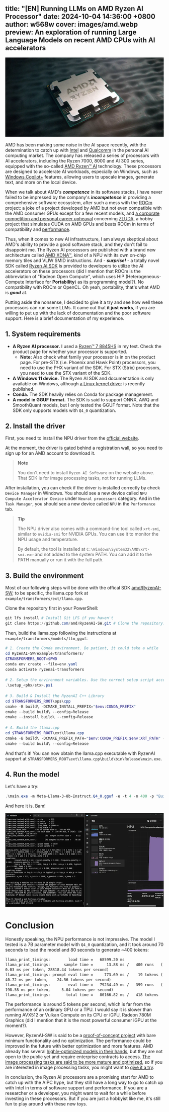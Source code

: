 title: "[EN] Running LLMs on AMD Ryzen AI Processor"
date: 2024-10-04 14:36:00 +0800
author: w568w
cover: images/amd.webp
preview: An exploration of running Large Language Models on recent AMD CPUs with AI accelerators
---

![Image by: <a href=https://www.maketecheasier.com/assets/uploads/2023/12/amd-ryzen-ai-featured.jpeg>source</a>](images/amd.webp)

AMD has been making some noise in the AI space recently, with the determination to catch up with [Intel](https://www.intel.com/content/www/us/en/products/details/processors/core-ultra.html) and [Qualcomm](https://www.qualcomm.com/products/mobile/snapdragon/smartphones/mobile-ai) in the personal AI computing market. The company has released a series of processors with AI accelerators, including the Ryzen 7000, 8000 and AI 300 series, equipped with the so-called [AMD Ryzen™ AI](https://www.amd.com/en/products/processors/consumer/ryzen-ai.html) technology. These processors are designed to accelerate AI workloads, especially on Windows, such as [Windows Copilot+](https://learn.microsoft.com/en-us/windows/ai/npu-devices/) features, allowing users to upscale images, generate text, and more on the local device.

When we talk about AMD's ***competence*** in its software stacks, I have never failed to be impressed by the company's ***incompetence*** in providing a comprehensive software ecosystem, after such a mess with the [ROCm](https://rocmdocs.amd.com/en/latest/) project: a joke of a project developed by AMD but not even compatible with the AMD consumer GPUs except for a few recent models, and [a corporate competition and personal career upheaval](https://www.tomshardware.com/pc-components/gpus/amd-asks-developer-to-take-down-open-source-zluda-dev-vows-to-rebuild-his-project) concerning [ZLUDA](https://github.com/vosen/ZLUDA), a hobby project that simulates CUDA on AMD GPUs and beats ROCm in terms of compatibility and [performance](https://opendata.blender.org/benchmarks/query/?device_name=AMD%20Radeon%20RX%207900%20XT&compute_type=OPTIX&compute_type=CUDA&compute_type=HIP&compute_type=METAL&compute_type=ONEAPI&blender_version=4.2.0&group_by=device_name).

Thus, when it comes to new AI infrastructure, I am always skeptical about AMD's ability to provide a good software stack, and they don't fail to disappoint me. The Ryzen AI processors are published with a brand new architecture called [AMD XDNA™](https://www.amd.com/en/technologies/xdna.html), kind of a NPU with its own on-chip memory tiles and VLIW SMID instructions. And - ***surprise!*** - a totally novel SDK called [Ryzen AI SDK](https://ryzenai.docs.amd.com/) is provided to developers to utilize the AI accelerators on these processors (did I mention that ROCm is the abbreviation of "Radeon Open Compute", which uses HIP (Heterogeneous-Compute Interface for **Portability**) as its programming model?). No compatibility with ROCm or OpenCL. Oh yeah, portability, that's what AMD is ***good*** at.

Putting aside the nonsense, I decided to give it a try and see how well these processors can run some LLMs. It came out that **it just works**, if you are willing to put up with the lack of documentation and the poor software support. Here is a brief documentation of my experience.

## 1. System requirements

- **A Ryzen AI processor.** I used a [Ryzen™ 7 8845HS](https://www.amd.com/en/products/processors/laptop/ryzen/8000-series/amd-ryzen-7-8845hs.html) in my test. Check the product page for whether your processor is supported.
    - **Note:** Also check what family your processor is in on the product page. For pre-STX (i.e. Phoenix and Hawk Point) processors, you need to use the PHX variant of the SDK. For STX (Strix) processors, you need to use the STX variant of the SDK.
- **A Windows 11 device.** The Ryzen AI SDK and documentation is only available on Windows, although [a Linux kernel driver](https://github.com/amd/xdna-driver) is recently published.
- **Conda.** The SDK heavily relies on Conda for package management. 
- **A model in GGUF format.** The SDK is said to support ONNX, AWQ and SmoothQuant models, but I only tested the GGUF format. Note that the SDK only supports models with `Q4_0` quantization.

## 2. Install the driver
First, you need to install the NPU driver from the [official website](https://ryzenai.docs.amd.com/en/latest/inst.html). 

At the moment, the driver is gated behind a registration wall, so you need to sign up for an AMD account to download it.

> **Note**
>
> You don't need to install `Ryzen AI Software` on the website above. That SDK is for image processing tasks, not for running LLMs.

After installation, you can check if the driver is installed correctly by check `Device Manager` in Windows. You should see a new device called `NPU Compute Accelerator Device` under `Neural processors` category. And in the `Task Manager`, you should see a new device called `NPU` in the `Performance` tab.

> **Tip**
>
> The NPU driver also comes with a command-line tool called `xrt-smi`, similar to `nvidia-smi` for NVIDIA GPUs. You can use it to monitor the NPU usage and temperature. 
>
> By default, the tool is installed at `C:\Windows\System32\AMD\xrt-smi.exe` and not added to the system PATH. You can add it to the PATH manually or run it with the full path.

## 3. Build the environment
Most of our following steps will be done with the offical SDK [amd/RyzenAI-SW](https://github.com/amd/RyzenAI-SW); to be specific, the llama.cpp fork at `example/transformers/ext/llama.cpp`.

Clone the repository first in your PowerShell:

```powershell
git lfs install # Install Git LFS if you haven't
git clone https://github.com/amd/RyzenAI-SW.git # Clone the repository. Be patient, it's a large repository around 2~3 GB
```

Then, build the llama.cpp following the instructions at `example/transformers/models/llm_gguf`:

```powershell
# 1. Create the Conda environment. Be patient, it could take a while
cd RyzenAI-SW/example/transformers/
$TRANSFORMERS_ROOT=$PWD
conda env create --file=env.yaml
conda activate ryzenai-transformers

# 2. Setup the environment variables. Use the correct setup script according to your processor family
.\setup_<phx/stx>.ps1

# 3. Build & Install the RyzenAI C++ Library
cd $TRANSFORMERS_ROOT\ops\cpp
cmake -B build\ -DCMAKE_INSTALL_PREFIX="$env:CONDA_PREFIX"
cmake --build build\ --config=Release
cmake --install build\ --config=Release

# 4. Build the llama.cpp
cd $TRANSFORMERS_ROOT\ext\llama.cpp
cmake -B build\ -DCMAKE_PREFIX_PATH="$env:CONDA_PREFIX;$env:XRT_PATH" -DLLAMA_RYZENAI=ON
cmake --build build\ --config=Release
```

And that's it! You can now obtain the llama.cpp executable with RyzenAI support at `$TRANSFORMERS_ROOT\ext\llama.cpp\build\bin\Release\main.exe`.

## 4. Run the model
Let's have a try:

```powershell
.\main.exe -m Meta-Llama-3-8b-Instruct.Q4_0.gguf -e -t 4 -n 400 -p "Building a website can be done in 10 simple steps:\nStep 1:"
```

And here it is. Bam!

![Your-CPU-Is-Secretly-A-GPU™](images/llm-on-npu-screenshot.webp)

# Conclusion
Honestly speaking, the NPU performance is not impressive. The model I tested is a 7B parameter model with `Q4_0` quantization, and it took around 70 seconds to load the model and 80 seconds to generate \~400 tokens:

```
llama_print_timings:        load time =   68599.20 ms
llama_print_timings:      sample time =      13.88 ms /   400 runs   (    0.03 ms per token, 28818.44 tokens per second)
llama_print_timings: prompt eval time =     773.69 ms /    19 tokens (   40.72 ms per token,    24.56 tokens per second)
llama_print_timings:        eval time =   79234.49 ms /   399 runs   (  198.58 ms per token,     5.04 tokens per second)
llama_print_timings:       total time =   80166.82 ms /   418 tokens
```

The performance is around 5 tokens per second, which is far from the performance of an ordinary GPU or a TPU. I would say it is slower than running AVX512 or Vulkan Compute on its CPU or iGPU, Radeon 780M Graphics (did I mention that it is the most powerful consumer iGPU at the moment?).

However, RyzenAI-SW is said to be a [proof-of-concept project](https://ryzenai.docs.amd.com/en/latest/llm_flow.html) with bare minimum functionality and no optimization. The performance could be improved in the future with better optimization and more features. AMD already has several [highly-optimized models in their hands](https://account.amd.com/en/member/ryzenai-sw-ea.html), but they are not open to the public yet and require enterprise contracts to access. [The image processing tasks are said to be more mature and optimized](https://www.amd.com/en/developer/resources/technical-articles/model-pipelining-on-npu-and-gpu-using-ryzen-ai-software.html), so if you are interested in image processing tasks, you might want to [give it a try](https://github.com/amd/RyzenAI-SW/tree/main/demo/NPU-GPU-Pipeline).

In conclusion, the Ryzen AI processors are a promising start for AMD to catch up with the AIPC hype, but they still have a long way to go to catch up with Intel in terms of software support and performance. If you are a researcher or a developer, you might want to wait for a while before investing in these processors. But if you are just a hobbyist like me, it's still fun to play around with these new toys.